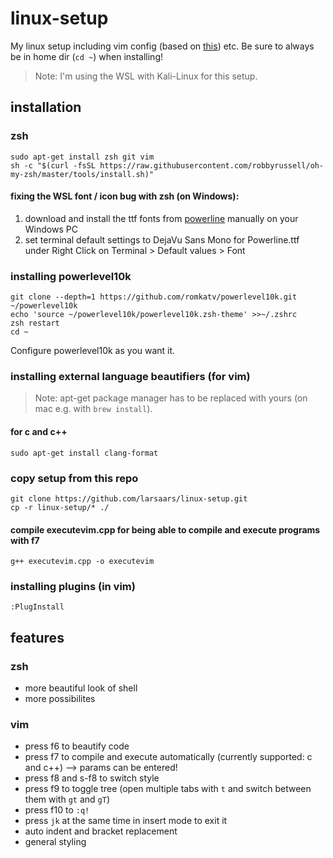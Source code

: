 # linux-setup
My linux setup including vim config (based on [this](https://github.com/ny64/vim-setup)) etc. Be sure to always be in home dir (`cd ~`) when installing!
> Note: I'm using the WSL with Kali-Linux for this setup.

## installation
### zsh
    sudo apt-get install zsh git vim
    sh -c "$(curl -fsSL https://raw.githubusercontent.com/robbyrussell/oh-my-zsh/master/tools/install.sh)"
#### fixing the WSL font / icon bug with zsh (on Windows):
1. download and install the ttf fonts from [powerline](https://github.com/powerline/fonts/tree/master/DejaVuSansMono) manually on your Windows PC
2. set terminal default settings to DejaVu Sans Mono for Powerline.ttf under Right Click on Terminal > Default values > Font
### installing powerlevel10k
    git clone --depth=1 https://github.com/romkatv/powerlevel10k.git ~/powerlevel10k
    echo 'source ~/powerlevel10k/powerlevel10k.zsh-theme' >>~/.zshrc
    zsh restart
    cd ~
Configure powerlevel10k as you want it.
### installing external language beautifiers (for vim)
> Note: apt-get package manager has to be replaced with yours (on mac e.g. with `brew install`).
#### for c and c++
    sudo apt-get install clang-format
### copy setup from this repo
    git clone https://github.com/larsaars/linux-setup.git
    cp -r linux-setup/* ./
#### compile executevim.cpp for being able to compile and execute programs with f7
    g++ executevim.cpp -o executevim
### installing plugins (in vim)
    :PlugInstall

## features
### zsh
* more beautiful look of shell
* more possibilites
### vim
* press f6 to beautify code
* press f7 to compile and execute automatically (currently supported: c and c++) --> params can be entered!
* press f8 and s-f8 to switch style
* press f9 to toggle tree (open multiple tabs with `t` and switch between them with `gt` and `gT`)
* press f10 to `:q!`
* press `jk` at the same time in insert mode to exit it
* auto indent and bracket replacement
* general styling
